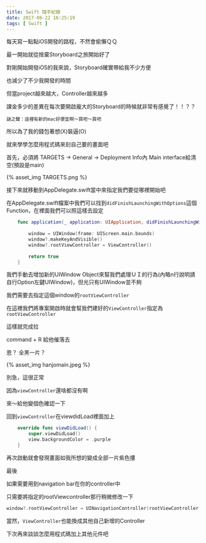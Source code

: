 ```yaml
---
title: Swift 隨手紀錄
date: 2017-06-22 16:25:19
tags: [ Swift ]
---
```


每天寫一點點iOS開發的路程，不然會偷懶ＱＱ

最一開始就從捨棄Storyboard之旅開始好了

對剛開始開發iOS的我來說，Storyboard確實帶給我不少方便

也減少了不少我開發的時間

但當project越來越大，Controller越來越多

課金多少的差異在每次要開啟龐大的Storyboard的時候就非常有感覺了！！？？

	謎之聲：這裡有新的mac好便宜啊～買吧～買吧

所以為了我的錢包著想(X)裝逼(O)

就來學學怎麼用程式碼來刻自己要的畫面吧

<!--more-->

首先，必須將 TARGETS -> General -> Deployment Info內 Main interface給清空(預設是main)






{% asset_img TARGETS.png %}





接下來就移動到AppDelegate.swift當中來指定我們要從哪裡開始吧

在AppDelegate.swift檔案中我們可以找到`didFinishLaunchingWithOptions`這個Function，在裡面我們可以照這樣去設定

```swift
    func application(_ application: UIApplication, didFinishLaunchingWithOptions launchOptions: [UIApplicationLaunchOptionsKey: Any]?) -> Bool {
        
        window = UIWindow(frame: UIScreen.main.bounds)
        window?.makeKeyAndVisible()
        window?.rootViewController = ViewController()
        
        return true
    }
```
我們手動去增加新的UIWindow Object來幫我們處理ＵＩ的行為(內略n行說明請自行Option左鍵UIWindow)，但光只有UIWindow並不夠

我們需要去指定這個window的`rootViewController`

在這裡我們將專案開啟時就會幫我們建好的`ViewController`指定為`rootViewController`

這樣就完成拉

command + R 給他催落去

恩？ 全黑一片？ 

{% asset_img hanjomain.jpeg %}

別急，這很正常

因為`viewController`還啥都沒有啊

來～給他變個色確認一下

回到`viewController`在viewdidLoad裡面加上

```swift
    override func viewDidLoad() {
        super.viewDidLoad()
        view.backgroundColor = .purple
    }
```

再次啟動就會發現畫面如我所想的變成全部一片紫色摟



最後

如果需要用到navigation bar在你的controller中

只需要將指定的rootViewcontroller那行稍微修改一下

```swift
window?.rootViewController = UINavigationController(rootViewController: ViewController())
```

當然，`ViewController`也能換成其他自己新增的Controller

下次再來談談怎麼用程式碼加上其他元件吧
